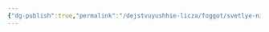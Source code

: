 ```yaml
---
{"dg-publish":true,"permalink":"/dejstvuyushhie-licza/foggot/svetlye-niziny/princz-gardar/","dgPassFrontmatter":true}
---
```


